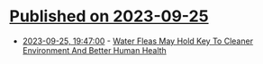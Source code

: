# [Published on 2023-09-25](index.md)

* [2023-09-25, 19:47:00](https://soylentnews.org/article.pl?sid=23/09/25/2144214&from=rss) - [Water Fleas May Hold Key To Cleaner Environment And Better Human Health](https://soylentnews.org/article.pl?sid=23/09/25/2144214&from=rss)
